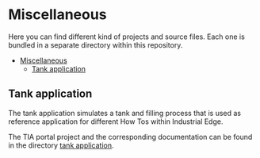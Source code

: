 # Miscellaneous

Here you can find different kind of projects and source files. Each one is bundled in a separate directory within this repository.

- [Miscellaneous](#miscellaneous)
  - [Tank application](#tank-application)

## Tank application

The tank application simulates a tank and filling process that is used as reference application for different How Tos within Industrial Edge.

The TIA portal project and the corresponding documentation can be found in the directory [tank application](https://github.com/industrial-edge/miscellaneous/tree/dev-branch/tank%20application).
